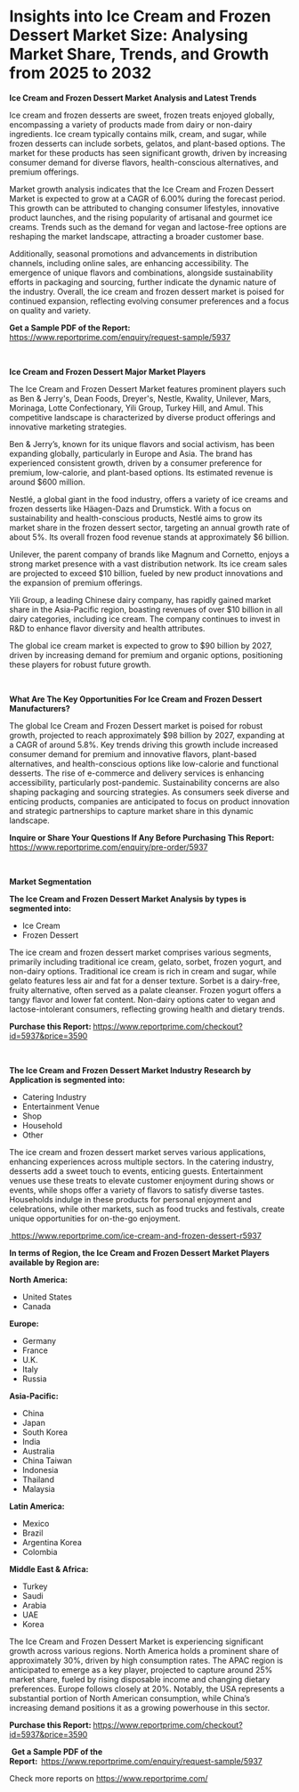 <p><h1>Insights into Ice Cream and Frozen Dessert Market Size: Analysing Market Share, Trends, and Growth from 2025 to 2032</h1></p><p><strong>Ice Cream and Frozen Dessert Market Analysis and Latest Trends</strong></p>
<p><p>Ice cream and frozen desserts are sweet, frozen treats enjoyed globally, encompassing a variety of products made from dairy or non-dairy ingredients. Ice cream typically contains milk, cream, and sugar, while frozen desserts can include sorbets, gelatos, and plant-based options. The market for these products has seen significant growth, driven by increasing consumer demand for diverse flavors, health-conscious alternatives, and premium offerings.</p><p>Market growth analysis indicates that the Ice Cream and Frozen Dessert Market is expected to grow at a CAGR of 6.00% during the forecast period. This growth can be attributed to changing consumer lifestyles, innovative product launches, and the rising popularity of artisanal and gourmet ice creams. Trends such as the demand for vegan and lactose-free options are reshaping the market landscape, attracting a broader customer base.</p><p>Additionally, seasonal promotions and advancements in distribution channels, including online sales, are enhancing accessibility. The emergence of unique flavors and combinations, alongside sustainability efforts in packaging and sourcing, further indicate the dynamic nature of the industry. Overall, the ice cream and frozen dessert market is poised for continued expansion, reflecting evolving consumer preferences and a focus on quality and variety.</p></p>
<p><strong>Get a Sample PDF of the Report:&nbsp;</strong> <a href="https://www.reportprime.com/enquiry/request-sample/5937?utm_campaign=3228&utm_medium=2&utm_source=Github&utm_content=ia&utm_term=19032025&utm_id=ice-cream-and-frozen-dessert">https://www.reportprime.com/enquiry/request-sample/5937</a></p>
<p>&nbsp;</p>
<p><strong>Ice Cream and Frozen Dessert Major Market Players</strong></p>
<p><p>The Ice Cream and Frozen Dessert Market features prominent players such as Ben & Jerry's, Dean Foods, Dreyer's, Nestle, Kwality, Unilever, Mars, Morinaga, Lotte Confectionary, Yili Group, Turkey Hill, and Amul. This competitive landscape is characterized by diverse product offerings and innovative marketing strategies.</p><p>Ben & Jerry’s, known for its unique flavors and social activism, has been expanding globally, particularly in Europe and Asia. The brand has experienced consistent growth, driven by a consumer preference for premium, low-calorie, and plant-based options. Its estimated revenue is around $600 million.</p><p>Nestlé, a global giant in the food industry, offers a variety of ice creams and frozen desserts like Häagen-Dazs and Drumstick. With a focus on sustainability and health-conscious products, Nestlé aims to grow its market share in the frozen dessert sector, targeting an annual growth rate of about 5%. Its overall frozen food revenue stands at approximately $6 billion.</p><p>Unilever, the parent company of brands like Magnum and Cornetto, enjoys a strong market presence with a vast distribution network. Its ice cream sales are projected to exceed $10 billion, fueled by new product innovations and the expansion of premium offerings.</p><p>Yili Group, a leading Chinese dairy company, has rapidly gained market share in the Asia-Pacific region, boasting revenues of over $10 billion in all dairy categories, including ice cream. The company continues to invest in R&D to enhance flavor diversity and health attributes.</p><p>The global ice cream market is expected to grow to $90 billion by 2027, driven by increasing demand for premium and organic options, positioning these players for robust future growth.</p></p>
<p>&nbsp;</p>
<p><strong>What Are The Key Opportunities For Ice Cream and Frozen Dessert Manufacturers?</strong></p>
<p><p>The global Ice Cream and Frozen Dessert market is poised for robust growth, projected to reach approximately $98 billion by 2027, expanding at a CAGR of around 5.8%. Key trends driving this growth include increased consumer demand for premium and innovative flavors, plant-based alternatives, and health-conscious options like low-calorie and functional desserts. The rise of e-commerce and delivery services is enhancing accessibility, particularly post-pandemic. Sustainability concerns are also shaping packaging and sourcing strategies. As consumers seek diverse and enticing products, companies are anticipated to focus on product innovation and strategic partnerships to capture market share in this dynamic landscape.</p></p>
<p><strong>Inquire or Share Your Questions If Any Before Purchasing This Report:</strong> <a href="https://www.reportprime.com/enquiry/pre-order/5937?utm_campaign=3228&utm_medium=2&utm_source=Github&utm_content=ia&utm_term=19032025&utm_id=ice-cream-and-frozen-dessert">https://www.reportprime.com/enquiry/pre-order/5937</a></p>
<p>&nbsp;</p>
<p><strong>Market Segmentation</strong></p>
<p><strong>The Ice Cream and Frozen Dessert Market Analysis by types is segmented into:</strong></p>
<p><ul><li>Ice Cream</li><li>Frozen Dessert</li></ul></p>
<p><p>The ice cream and frozen dessert market comprises various segments, primarily including traditional ice cream, gelato, sorbet, frozen yogurt, and non-dairy options. Traditional ice cream is rich in cream and sugar, while gelato features less air and fat for a denser texture. Sorbet is a dairy-free, fruity alternative, often served as a palate cleanser. Frozen yogurt offers a tangy flavor and lower fat content. Non-dairy options cater to vegan and lactose-intolerant consumers, reflecting growing health and dietary trends.</p></p>
<p><strong>Purchase this Report:&nbsp;</strong><a href="https://www.reportprime.com/checkout?id=5937&price=3590&utm_campaign=3228&utm_medium=2&utm_source=Github&utm_content=ia&utm_term=19032025&utm_id=ice-cream-and-frozen-dessert">https://www.reportprime.com/checkout?id=5937&price=3590</a></p>
<p>&nbsp;</p>
<p><strong>The Ice Cream and Frozen Dessert Market Industry Research by Application is segmented into:</strong></p>
<p><ul><li>Catering Industry</li><li>Entertainment Venue</li><li>Shop</li><li>Household</li><li>Other</li></ul></p>
<p><p>The ice cream and frozen dessert market serves various applications, enhancing experiences across multiple sectors. In the catering industry, desserts add a sweet touch to events, enticing guests. Entertainment venues use these treats to elevate customer enjoyment during shows or events, while shops offer a variety of flavors to satisfy diverse tastes. Households indulge in these products for personal enjoyment and celebrations, while other markets, such as food trucks and festivals, create unique opportunities for on-the-go enjoyment.</p></p>
<p><a href="https://www.reportprime.com/ice-cream-and-frozen-dessert-r5937?utm_campaign=3228&utm_medium=2&utm_source=Github&utm_content=ia&utm_term=19032025&utm_id=ice-cream-and-frozen-dessert">&nbsp;https://www.reportprime.com/ice-cream-and-frozen-dessert-r5937</a></p>
<p><strong>In terms of Region, the Ice Cream and Frozen Dessert Market Players available by Region are:</strong></p>
<p>
    <p> <strong> North America: </strong>
        <ul>
            <li>United States</li>
            <li>Canada</li>
        </ul>
        </p> 
    <p> <strong> Europe: </strong>
        <ul>
            <li>Germany</li>
            <li>France</li>
            <li>U.K.</li>
            <li>Italy</li>
            <li>Russia</li>
        </ul>
        </p> 
    <p> <strong> Asia-Pacific: </strong>
        <ul>
            <li>China</li>
            <li>Japan</li>
            <li>South Korea</li>
            <li>India</li>
            <li>Australia</li>
            <li>China Taiwan</li>
            <li>Indonesia</li>
            <li>Thailand</li>
            <li>Malaysia</li>
        </ul>
        </p> 
    <p> <strong> Latin America: </strong>
        <ul>
            <li>Mexico</li>
            <li>Brazil</li>
            <li>Argentina Korea</li>
            <li>Colombia</li>
        </ul>
        </p> 
    <p> <strong> Middle East & Africa: </strong>
        <ul>
            <li>Turkey</li>
            <li>Saudi</li>
            <li>Arabia</li>
            <li>UAE</li>
            <li>Korea</li>
        </ul>
    </p>
    </p>
<p><p>The Ice Cream and Frozen Dessert Market is experiencing significant growth across various regions. North America holds a prominent share of approximately 30%, driven by high consumption rates. The APAC region is anticipated to emerge as a key player, projected to capture around 25% market share, fueled by rising disposable income and changing dietary preferences. Europe follows closely at 20%. Notably, the USA represents a substantial portion of North American consumption, while China’s increasing demand positions it as a growing powerhouse in this sector.</p></p>
<p><strong>Purchase this Report: </strong><a href="https://www.reportprime.com/checkout?id=5937&price=3590&utm_campaign=3228&utm_medium=2&utm_source=Github&utm_content=ia&utm_term=19032025&utm_id=ice-cream-and-frozen-dessert">https://www.reportprime.com/checkout?id=5937&price=3590</a></p>
<p>&nbsp;<strong>Get a Sample PDF of the Report:&nbsp;&nbsp;</strong><a href="https://www.reportprime.com/enquiry/request-sample/5937?utm_campaign=3228&utm_medium=2&utm_source=Github&utm_content=ia&utm_term=19032025&utm_id=ice-cream-and-frozen-dessert">https://www.reportprime.com/enquiry/request-sample/5937</a></p>
<p><strong></strong></p>
<p>Check more reports on <a href="https://www.reportprime.com/?utm_campaign=3228&utm_medium=2&utm_source=Github&utm_content=ia&utm_term=19032025&utm_id=ice-cream-and-frozen-dessert">https://www.reportprime.com/</a></p>